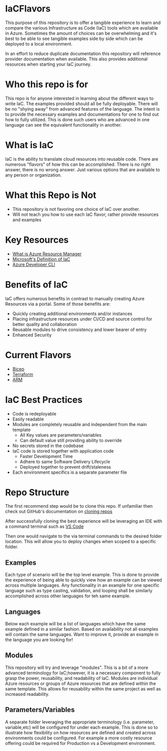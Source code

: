 # IaCFlavors
This purpose of this repository is to offer a tangible experience to learn and compare the various Infrastructure as Code (IaC) tools which are available in Azure. Sometimes the amount of choices can be overwhelming and it's best to be able to see tangible examples side by side which can be deployed to a local environment. 

In an effort to reduce duplicate documentation this repository will reference provider documentation when available. This also provides additional resources when starting your IaC journey.

# Who this repo is for
This repo is for anyone interested in learning about the different ways to write IaC. The examples provided should all be fully deployable. There will be no "shying away" from advanced features of the language. The intent is to provide the necessary examples and documentations for one to find out how to fully utilized. This is done such users who are advanced in one language can see the equivalent functionality in another.

# What is IaC
IaC is the ability to translate cloud resources into reusable code. There are numerous "flavors" of how this can be accomplished. There is no right answer, there is no wrong answer. Just various options that are available to any person or organization.

# What this Repo is Not
- This repository is not favoring one choice of IaC over another.
- Will not teach you how to use each IaC flavor, rather provide resources and examples

# Key Resources
- [What is Azure Resource Manager](https://docs.microsoft.com/en-us/azure/azure-resource-manager/management/overview)
- [Microsoft's Definition of IaC](https://docs.microsoft.com/en-us/dotnet/architecture/cloud-native/infrastructure-as-code)
- [Azure Developer CLI](https://docs.microsoft.com/en-us/azure/developer/azure-developer-cli/)

# Benefits of IaC
IaC offers numerous benefits in contrast to manually creating Azure Resources via a portal. Some of those benefits are:
- Quickly creating additional environments and/or instances
- Placing infrastructure resources under CI/CD and source control for better quality and collaboration
- Reusable modules to drive consistency and lower bearer of entry
- Enhanced Security

# Current Flavors
- [Bicep](documentation/bicep.md)
- [Terraform](documentation/terraform.md)
- [ARM](documentation/terraform.md)

# IaC Best Practices
- Code is redeployable
- Easily readable
- Modules are completely reusable and independent from the main template
  - All Key values are parameters/variables
  - Can default value still providing ability to override
- No secrets stored in the codebase
- IaC code is stored together with application code
  - Faster Development Time
  - Adhere to same Software Delivery Lifecycle
  - Deployed together to prevent drift/staleness
- Each environment specifics is a separate parameter file

# Repo Structure
The first recommend step would be to clone this repo. If unfamiliar then check out GitHub's documentation on [cloning repos](https://docs.github.com/en/repositories/creating-and-managing-repositories/cloning-a-repository)

After successfully cloning the best experience will be leveraging an IDE with a command terminal such as [VS Code](https://code.visualstudio.com/download)

Then one would navigate to the via terminal commands to the desired folder location. This will allow you to deploy changes when scoped to a specific folder.

## Examples
Each type of scenario will be the top level example. This is done to provide the experience of being able to quickly view how an example can be viewed across multiple languages. Any functionality in an example for one specific language such as type casting, validation, and looping shall be similarly accomplished across other languages for teh same example.

## Languages
Below each example will be a list of languages which have the same example defined in a similar fashion. Based on availability not all examples will contain the same languages. Want to improve it, provide an example in the language you are looking for!

## Modules
This repository will try and leverage "modules". This is a bit of a more advanced terminology for IaC;however, it is a necessary component to fully grasp the power, reusability, and readability of IaC. Modules are individual Azure resources or groups of Azure resources that are defined within the same template. This allows for reusability within the same project as well as increased readability.

## Parameters/Variables
A separate folder leveraging the appropriate terminology (i.e. parameter, variable,etc) will be configured for under each example. This is done so to illustrate how flexibility on how resources are defined and created across environments could be configured. For example a more costly resource offering could be required for Production vs a Development environment.